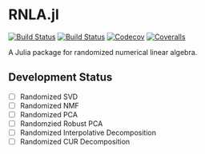 # RNLA.jl

[![Build Status](https://travis-ci.com/matsumotosan/RNLA.jl.svg?branch=master)](https://travis-ci.com/matsumotosan/RNLA.jl)
[![Build Status](https://ci.appveyor.com/api/projects/status/github/matsumotosan/RNLA.jl?svg=true)](https://ci.appveyor.com/project/matsumotosan/RNLA-jl)
[![Codecov](https://codecov.io/gh/matsumotosan/RNLA.jl/branch/master/graph/badge.svg)](https://codecov.io/gh/matsumotosan/RNLA.jl)
[![Coveralls](https://coveralls.io/repos/github/matsumotosan/RNLA.jl/badge.svg?branch=master)](https://coveralls.io/github/matsumotosan/RNLA.jl?branch=master)

A Julia package for randomized numerical linear algebra.

## Development Status
- [ ] Randomized SVD
- [ ] Randomized NMF
- [ ] Randomized PCA
- [ ] Randomzied Robust PCA
- [ ] Randomized Interpolative Decomposition
- [ ] Randomized CUR Decomposition
